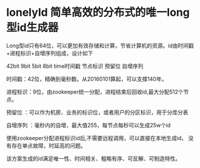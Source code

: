 # lonelyId  简单高效的分布式的唯一long型id生成器

Long型id只有64位，可以更加有效存储和计算，节省计算机的资源。id由时间戳+进程标识+自增序列组成，设计如下

42bit         9bit        5bit    8bit 
time时间戳    节点标识   预留位   自增序列


时间戳：42位，精确到毫秒数。从20160101算起，可以支撑140年。

进程标识：9位，由zookeeper统一分配，进程结束后回收id,最大分配512个节点。

预留位 ：可以作为机房、业务的标识位，或者用户的分区标识，用于分库分表

自增序列 ：毫秒内的自增，最大值255，每节点每秒可以生成25w个id




使用zookeeper分配进程标识id后,不需要远程调用，可以直接在本地生成id， 没有存在单点故障，时延高的问题。

该方案生成的id满足唯一性、时间相关、粗略有序、可反解、可制造特性。
